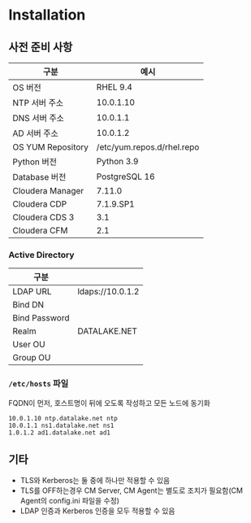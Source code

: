 # Installation

## 사전 준비 사항

| 구분               | 예시                       |
|--------------------|---------------------------|
| OS 버전            | RHEL 9.4                  |
| NTP 서버 주소      | 10.0.1.10                  |
| DNS 서버 주소      | 10.0.1.1                   |
| AD 서버 주소       | 10.0.1.2                   |
| OS YUM Repository | /etc/yum.repos.d/rhel.repo |
| Python 버전       | Python 3.9                  |
| Database 버전     | PostgreSQL 16               |
| Cloudera Manager  | 7.11.0                      |
| Cloudera CDP      | 7.1.9.SP1                   |
| Cloudera CDS 3    | 3.1                         |
| Cloudera CFM      | 2.1                         |   

### Active Directory

| 구분           |         |
|---------------|----------|
| LDAP URL       | ldaps://10.0.1.2 |
| Bind DN        | |
| Bind Password | |
| Realm         | DATALAKE.NET |
| User OU       | |
| Group OU      | |

### `/etc/hosts` 파일

FQDN이 먼저, 호스트명이 뒤에 오도록 작성하고 모든 노드에 동기화

```
10.0.1.10 ntp.datalake.net ntp
10.0.1.1 ns1.datalake.net ns1
1.0.1.2 ad1.datalake.net ad1
```

## 기타

* TLS와 Kerberos는 둘 중에 하나만 적용할 수 있음
* TLS를 OFF하는경우 CM Server, CM Agent는 별도로 조치가 필요함(CM Agent의 config.ini 파일을 수정)
* LDAP 인증과 Kerberos 인증을 모두 적용할 수 있음
